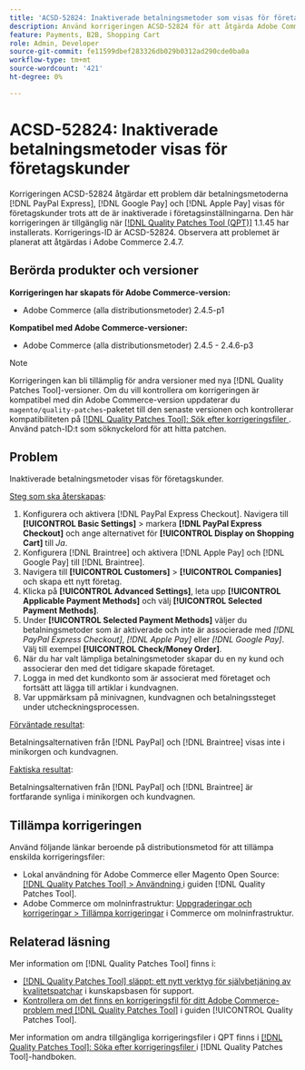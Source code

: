 ```yaml
---
title: 'ACSD-52824: Inaktiverade betalningsmetoder som visas för företagskunder'
description: Använd korrigeringen ACSD-52824 för att åtgärda Adobe Commerce-problemet där  [!DNL PayPal Express], [!DNL Google Pay], and [!DNL Apple Pay] betalningsmetoder visas för företagskunder trots att de är inaktiverade i företagsinställningarna.
feature: Payments, B2B, Shopping Cart
role: Admin, Developer
source-git-commit: fe11599dbef283326db029b0312ad290cde0ba0a
workflow-type: tm+mt
source-wordcount: '421'
ht-degree: 0%

---
```


# ACSD-52824: Inaktiverade betalningsmetoder visas för företagskunder

Korrigeringen ACSD-52824 åtgärdar ett problem där betalningsmetoderna [!DNL PayPal Express], [!DNL Google Pay] och [!DNL Apple Pay] visas för företagskunder trots att de är inaktiverade i företagsinställningarna. Den här korrigeringen är tillgänglig när [[!DNL Quality Patches Tool (QPT)]](https://experienceleague.adobe.com/en/docs/commerce-knowledge-base/kb/announcements/commerce-announcements/magento-quality-patches-released-new-tool-to-self-serve-quality-patches) 1.1.45 har installerats. Korrigerings-ID är ACSD-52824. Observera att problemet är planerat att åtgärdas i Adobe Commerce 2.4.7.

## Berörda produkter och versioner

**Korrigeringen har skapats för Adobe Commerce-version:**

* Adobe Commerce (alla distributionsmetoder) 2.4.5-p1

**Kompatibel med Adobe Commerce-versioner:**

* Adobe Commerce (alla distributionsmetoder) 2.4.5 - 2.4.6-p3

>[!NOTE]
>
>Korrigeringen kan bli tillämplig för andra versioner med nya [!DNL Quality Patches Tool]-versioner. Om du vill kontrollera om korrigeringen är kompatibel med din Adobe Commerce-version uppdaterar du `magento/quality-patches`-paketet till den senaste versionen och kontrollerar kompatibiliteten på [[!DNL Quality Patches Tool]: Sök efter korrigeringsfiler ](https://experienceleague.adobe.com/tools/commerce-quality-patches/index.html). Använd patch-ID:t som söknyckelord för att hitta patchen.

## Problem

Inaktiverade betalningsmetoder visas för företagskunder.

<u>Steg som ska återskapas</u>:

1. Konfigurera och aktivera [!DNL PayPal Express Checkout]. Navigera till **[!UICONTROL Basic Settings]** > markera **[!DNL PayPal Express Checkout]** och ange alternativet för **[!UICONTROL Display on Shopping Cart]** till *Ja*.
1. Konfigurera [!DNL Braintree] och aktivera [!DNL Apple Pay] och [!DNL Google Pay] till [!DNL Braintree].
1. Navigera till **[!UICONTROL Customers]** > **[!UICONTROL Companies]** och skapa ett nytt företag.
1. Klicka på **[!UICONTROL Advanced Settings]**, leta upp **[!UICONTROL Applicable Payment Methods]** och välj **[!UICONTROL Selected Payment Methods]**.
1. Under **[!UICONTROL Selected Payment Methods]** väljer du betalningsmetoder som är aktiverade och inte är associerade med *[!DNL PayPal Express Checkout]*, *[!DNL Apple Pay]* eller *[!DNL Google Pay]*. Välj till exempel **[!UICONTROL Check/Money Order]**.
1. När du har valt lämpliga betalningsmetoder skapar du en ny kund och associerar den med det tidigare skapade företaget.
1. Logga in med det kundkonto som är associerat med företaget och fortsätt att lägga till artiklar i kundvagnen.
1. Var uppmärksam på minivagnen, kundvagnen och betalningssteget under utcheckningsprocessen.

<u>Förväntade resultat</u>:

Betalningsalternativen från [!DNL PayPal] och [!DNL Braintree] visas inte i minikorgen och kundvagnen.

<u>Faktiska resultat</u>:

Betalningsalternativen från [!DNL PayPal] och [!DNL Braintree] är fortfarande synliga i minikorgen och kundvagnen.

## Tillämpa korrigeringen

Använd följande länkar beroende på distributionsmetod för att tillämpa enskilda korrigeringsfiler:

* Lokal användning för Adobe Commerce eller Magento Open Source: [[!DNL Quality Patches Tool] > Användning ](/help/tools/quality-patches-tool/usage.md) i guiden [!DNL Quality Patches Tool].
* Adobe Commerce om molninfrastruktur: [Uppgraderingar och korrigeringar > Tillämpa korrigeringar](https://experienceleague.adobe.com/docs/commerce-cloud-service/user-guide/develop/upgrade/apply-patches.html) i Commerce om molninfrastruktur.

## Relaterad läsning

Mer information om [!DNL Quality Patches Tool] finns i:

* [[!DNL Quality Patches Tool] släppt: ett nytt verktyg för självbetjäning av kvalitetspatchar](https://experienceleague.adobe.com/en/docs/commerce-knowledge-base/kb/announcements/commerce-announcements/magento-quality-patches-released-new-tool-to-self-serve-quality-patches) i kunskapsbasen för support.
* [Kontrollera om det finns en korrigeringsfil för ditt Adobe Commerce-problem med  [!DNL Quality Patches Tool]](/help/tools/quality-patches-tool/patches-available-in-qpt/check-patch-for-magento-issue-with-magento-quality-patches.md) i guiden [!UICONTROL Quality Patches Tool].


Mer information om andra tillgängliga korrigeringsfiler i QPT finns i [[!DNL Quality Patches Tool]: Söka efter korrigeringsfiler ](https://experienceleague.adobe.com/tools/commerce-quality-patches/index.html) i [!DNL Quality Patches Tool]-handboken.
